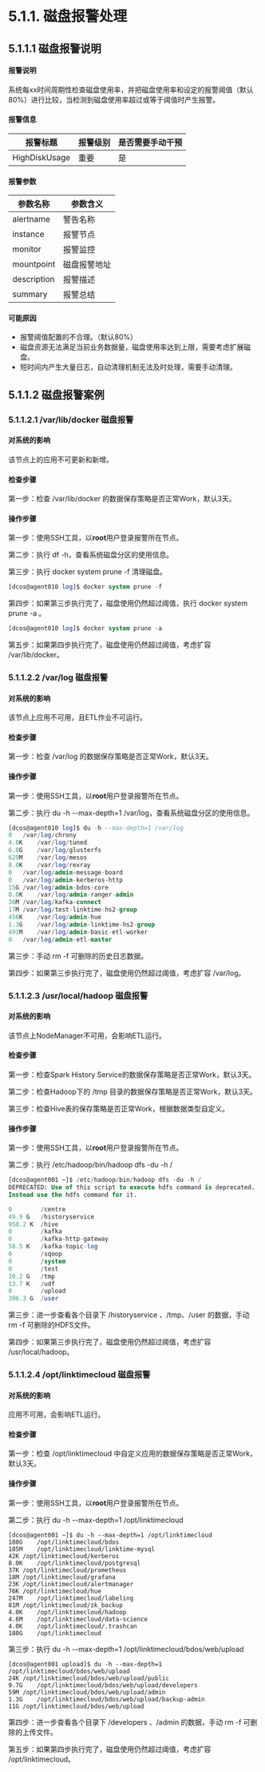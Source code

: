 # 5.1.1. 磁盘报警处理

## 5.1.1.1 磁盘报警说明

#### 报警说明

系统每xx时间周期性检查磁盘使用率，并把磁盘使用率和设定的报警阈值（默认80%）进行比较，当检测到磁盘使用率超过或等于阈值时产生报警。



#### 报警信息

| 报警标题      | 报警级别 | 是否需要手动干预 |
| ------------- | -------- | ---------------- |
| HighDiskUsage | 重要     | 是               |



#### 报警参数

| 参数名称    | 参数含义     |
| ----------- | ------------ |
| alertname   | 警告名称     |
| instance    | 报警节点     |
| monitor     | 报警监控     |
| mountpoint  | 磁盘报警地址 |
| description | 报警描述     |
| summary     | 报警总结     |



#### 可能原因

- 报警阈值配置的不合理。（默认80%）
- 磁盘资源无法满足当前业务数据量，磁盘使用率达到上限，需要考虑扩展磁盘。
- 短时间内产生大量日志，自动清理机制无法及时处理，需要手动清理。



## 5.1.1.2 磁盘报警案例

### 5.1.1.2.1 /var/lib/docker 磁盘报警

#### 对系统的影响

该节点上的应用不可更新和新增。



#### 检查步骤

第一步：检查 /var/lib/docker 的数据保存策略是否正常Work，默认3天。



#### 操作步骤

第一步：使用SSH工具，以**root**用户登录报警所在节点。

第二步：执行 df -h，查看系统磁盘分区的使用信息。

第三步：执行 docker system prune -f 清理磁盘。

```sql
[dcos@agent010 log]$ docker system prune -f
```

第四步：如果第三步执行完了，磁盘使用仍然超过阈值，执行  docker system prune -a 。

```sql
[dcos@agent010 log]$ docker system prune -a
```

第五步：如果第四步执行完了，磁盘使用仍然超过阈值，考虑扩容 /var/lib/docker。



### 5.1.1.2.2 /var/log 磁盘报警

#### 对系统的影响

该节点上应用不可用，且ETL作业不可运行。



#### 检查步骤

第一步：检查 /var/log 的数据保存策略是否正常Work，默认3天。



#### 操作步骤

第一步：使用SSH工具，以**root**用户登录报警所在节点。

第二步：执行 du -h --max-depth=1 /var/log，查看系统磁盘分区的使用信息。

```sql
[dcos@agent010 log]$ du -h --max-depth=1 /var/log
0	/var/log/chrony
4.0K	/var/log/tuned
6.0G	/var/log/glusterfs
629M	/var/log/mesos
8.0K	/var/log/rexray
0	/var/log/admin-message-board
0	/var/log/admin-kerberos-http
15G	/var/log/admin-bdos-core
8.0K	/var/log/admin-ranger-admin
36M	/var/log/kafka-connect
17M	/var/log/test-linktime-hs2-group
456K	/var/log/admin-hue
1.3G	/var/log/admin-linktime-hs2-group
491M	/var/log/admin-basic-etl-worker
0	/var/log/admin-etl-master
```

第三步：手动 rm -f 可删除的历史日志数据。

第四步：如果第三步执行完了，磁盘使用仍然超过阈值，考虑扩容  /var/log。



### 5.1.1.2.3 /usr/local/hadoop 磁盘报警

#### 对系统的影响

该节点上NodeManager不可用，会影响ETL运行。



#### 检查步骤

第一步：检查Spark History Service的数据保存策略是否正常Work，默认3天。

第二步：检查Hadoop下的 /tmp 目录的数据保存策略是否正常Work，默认3天。

第三步：检查Hive表的保存策略是否正常Work，根据数据类型自定义。



#### 操作步骤

第一步：使用SSH工具，以**root**用户登录报警所在节点。

第二步：执行 /etc/hadoop/bin/hadoop dfs -du -h /

```sql
[dcos@agent001 ~]$ /etc/hadoop/bin/hadoop dfs -du -h /
DEPRECATED: Use of this script to execute hdfs command is deprecated.
Instead use the hdfs command for it.

0        /centre
49.9 G   /historyservice
950.2 K  /hive
0        /kafka
0        /kafka-http-gateway
58.5 K   /kafka-topic-log
0        /sqoop
0        /system
0        /test
30.2 G   /tmp
13.7 K   /udf
0        /upload
306.3 G  /user
```

第三步：进一步查看各个目录下 /historyservice 、/tmp、/user 的数据，手动 rm -f 可删除的HDFS文件。

第四步：如果第三步执行完了，磁盘使用仍然超过阈值，考虑扩容  /usr/local/hadoop。



### 5.1.1.2.4 /opt/linktimecloud 磁盘报警

#### 对系统的影响

应用不可用，会影响ETL运行。



#### 检查步骤

第一步：检查 /opt/linktimecloud 中自定义应用的数据保存策略是否正常Work，默认3天。



#### 操作步骤

第一步：使用SSH工具，以**root**用户登录报警所在节点。

第二步：执行 du -h --max-depth=1 /opt/linktimecloud

```
[dcos@agent001 ~]$ du -h --max-depth=1 /opt/linktimecloud
180G	/opt/linktimecloud/bdos
185M	/opt/linktimecloud/linktime-mysql
42K	/opt/linktimecloud/kerberos
8.0K	/opt/linktimecloud/postgresql
37K	/opt/linktimecloud/prometheus
18M	/opt/linktimecloud/grafana
23K	/opt/linktimecloud/alertmanager
76K	/opt/linktimecloud/hue
247M	/opt/linktimecloud/labeling
81M	/opt/linktimecloud/zk_backup
4.0K	/opt/linktimecloud/hadoop
4.6M	/opt/linktimecloud/data-science
4.0K	/opt/linktimecloud/.trashcan
180G	/opt/linktimecloud
```

第三步：执行 du -h --max-depth=1 /opt/linktimecloud/bdos/web/upload

```
[dcos@agent001 upload]$ du -h --max-depth=1 /opt/linktimecloud/bdos/web/upload
24K	/opt/linktimecloud/bdos/web/upload/public
9.7G	/opt/linktimecloud/bdos/web/upload/developers
59M	/opt/linktimecloud/bdos/web/upload/admin
1.3G	/opt/linktimecloud/bdos/web/upload/backup-admin
11G	/opt/linktimecloud/bdos/web/upload
```

第四步：进一步查看各个目录下 /developers 、/admin 的数据，手动 rm -f 可删除的上传文件。

第五步：如果第四步执行完了，磁盘使用仍然超过阈值，考虑扩容  /opt/linktimecloud。
